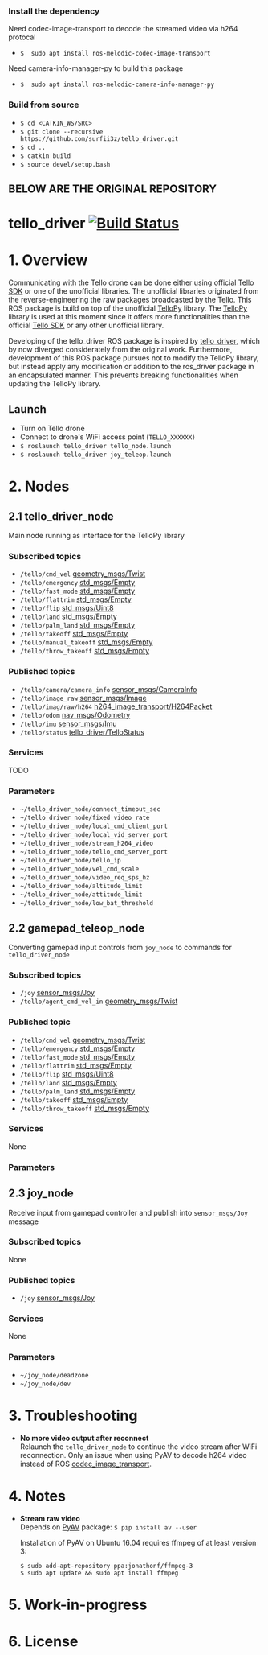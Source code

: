 ### Install the dependency
Need codec-image-transport to decode the streamed video via h264 protocal
* ```$  sudo apt install ros-melodic-codec-image-transport ```

Need camera-info-manager-py to build this package
* ```$  sudo apt install ros-melodic-camera-info-manager-py  ```
### Build from source
* ```$ cd <CATKIN_WS/SRC>```
* ```$ git clone --recursive https://github.com/surfii3z/tello_driver.git```
* ```$ cd ..```
* ```$ catkin build```
* ```$ source devel/setup.bash```

BELOW ARE THE ORIGINAL REPOSITORY
------------------------------------------------------------------------------------


# tello_driver [![Build Status](http://build.ros.org/job/Ksrc_uX__tello_driver__ubuntu_xenial__source/badge/icon)](http://build.ros.org/job/Ksrc_uX__tello_driver__ubuntu_xenial__source/)

# 1. Overview
Communicating with the Tello drone can be done either using official [Tello SDK](https://dl-cdn.ryzerobotics.com/downloads/Tello/Tello%20SDK%202.0%20User%20Guide.pdf) or one of the unofficial libraries. The unofficial libraries originated from the reverse-engineering the raw packages broadcasted by the Tello. This ROS package is build on top of the unofficial [TelloPy](https://github.com/hanyazou/TelloPy) library. The [TelloPy](https://github.com/hanyazou/TelloPy) library is used at this moment since it offers more functionalities than the official [Tello SDK](https://dl-cdn.ryzerobotics.com/downloads/Tello/Tello%20SDK%202.0%20User%20Guide.pdf) or any other unofficial library. 

Developing of the tello_driver ROS package is inspired by [tello_driver](https://github.com/anqixu/tello_driver), which by now diverged considerately from the original work. Furthermore, development of this ROS package pursues not to modify the TelloPy library, but instead apply any modification or addition to the ros_driver package in an encapsulated manner. This prevents breaking functionalities when updating the TelloPy library.

## Launch

* Turn on Tello drone
* Connect to drone's WiFi access point (```TELLO_XXXXXX)```
* ```$ roslaunch tello_driver tello_node.launch```
* ```$ roslaunch tello_driver joy_teleop.launch```

# 2. Nodes

## 2.1 tello_driver_node
Main node running as interface for the TelloPy library

### Subscribed topics
* ```/tello/cmd_vel``` [geometry_msgs/Twist](http://docs.ros.org/api/geometry_msgs/html/msg/Twist.html)
* ```/tello/emergency``` [std_msgs/Empty](http://docs.ros.org/api/std_msgs/html/msg/Empty.html)
* ```/tello/fast_mode``` [std_msgs/Empty](http://docs.ros.org/api/std_msgs/html/msg/Empty.html)
* ```/tello/flattrim``` [std_msgs/Empty](http://docs.ros.org/api/std_msgs/html/msg/Empty.html)
* ```/tello/flip``` [std_msgs/Uint8](http://docs.ros.org/api/std_msgs/html/msg/UInt8.html)
* ```/tello/land``` [std_msgs/Empty](http://docs.ros.org/api/std_msgs/html/msg/Empty.html)
* ```/tello/palm_land``` [std_msgs/Empty](http://docs.ros.org/api/std_msgs/html/msg/Empty.html)
* ```/tello/takeoff``` [std_msgs/Empty](http://docs.ros.org/api/std_msgs/html/msg/Empty.html)
* ```/tello/manual_takeoff``` [std_msgs/Empty](http://docs.ros.org/api/std_msgs/html/msg/Empty.html)
* ```/tello/throw_takeoff``` [std_msgs/Empty](http://docs.ros.org/api/std_msgs/html/msg/Empty.html)

### Published topics
* ```/tello/camera/camera_info``` [sensor_msgs/CameraInfo](http://docs.ros.org/api/sensor_msgs/html/msg/CameraInfo.html)
* ```/tello/image_raw``` [sensor_msgs/Image](http://docs.ros.org/api/sensor_msgs/html/msg/Image.html)
* ```/tello/imag/raw/h264``` [h264_image_transport/H264Packet](https://github.com/tilk/h264_image_transport/blob/master/msg/H264Packet.msg)
* ```/tello/odom``` [nav_msgs/Odometry](http://docs.ros.org/api/nav_msgs/html/msg/Odometry.html)
* ```/tello/imu``` [sensor_msgs/Imu](http://docs.ros.org/api/sensor_msgs/html/msg/Imu.html)
* ```/tello/status``` [tello_driver/TelloStatus](https://github.com/appie-17/tello_driver/blob/development/msg/TelloStatus.msg)

### Services
TODO

### Parameters
* ```~/tello_driver_node/connect_timeout_sec```
* ```~/tello_driver_node/fixed_video_rate```
* ```~/tello_driver_node/local_cmd_client_port```
* ```~/tello_driver_node/local_vid_server_port```
* ```~/tello_driver_node/stream_h264_video```
* ```~/tello_driver_node/tello_cmd_server_port```
* ```~/tello_driver_node/tello_ip```
* ```~/tello_driver_node/vel_cmd_scale```
* ```~/tello_driver_node/video_req_sps_hz```
* ```~/tello_driver_node/altitude_limit```
* ```~/tello_driver_node/attitude_limit```
* ```~/tello_driver_node/low_bat_threshold```

## 2.2 gamepad_teleop_node
Converting gamepad input controls from ```joy_node``` to commands for ```tello_driver_node```

### Subscribed topics
* ```/joy``` [sensor_msgs/Joy](http://docs.ros.org/api/sensor_msgs/html/msg/Joy.html)
* ```/tello/agent_cmd_vel_in``` [geometry_msgs/Twist](http://docs.ros.org/api/geometry_msgs/html/msg/Twist.html)

### Published topic
* ```/tello/cmd_vel``` [geometry_msgs/Twist](http://docs.ros.org/api/geometry_msgs/html/msg/Twist.html)
* ```/tello/emergency``` [std_msgs/Empty](http://docs.ros.org/api/std_msgs/html/msg/Empty.html)
* ```/tello/fast_mode``` [std_msgs/Empty](http://docs.ros.org/api/std_msgs/html/msg/Empty.html)
* ```/tello/flattrim``` [std_msgs/Empty](http://docs.ros.org/api/std_msgs/html/msg/Empty.html)
* ```/tello/flip``` [std_msgs/Uint8](http://docs.ros.org/api/std_msgs/html/msg/UInt8.html)
* ```/tello/land``` [std_msgs/Empty](http://docs.ros.org/api/std_msgs/html/msg/Empty.html)
* ```/tello/palm_land``` [std_msgs/Empty](http://docs.ros.org/api/std_msgs/html/msg/Empty.html)
* ```/tello/takeoff``` [std_msgs/Empty](http://docs.ros.org/api/std_msgs/html/msg/Empty.html)
* ```/tello/throw_takeoff``` [std_msgs/Empty](http://docs.ros.org/api/std_msgs/html/msg/Empty.html)

### Services
None

### Parameters

## 2.3 joy_node
Receive input from gamepad controller and publish into ```sensor_msgs/Joy``` message

### Subscribed topics
None

### Published topics
* ```/joy``` [sensor_msgs/Joy](http://docs.ros.org/api/sensor_msgs/html/msg/Joy.html)

### Services
None 

### Parameters
* ```~/joy_node/deadzone```
* ```~/joy_node/dev```

# 3. Troubleshooting
  * **No more video output after reconnect**  
  Relaunch the ```tello_driver_node``` to continue the video stream after WiFi reconnection. Only an issue when using PyAV to decode h264 video instead of ROS [codec_image_transport](https://github.com/yoshito-n-students/codec_image_transport).

# 4. Notes
* **Stream raw video**  
   Depends on [PyAV](https://github.com/mikeboers/PyAV) package: ```$ pip install av --user```  
   
   Installation of PyAV on Ubuntu 16.04 requires ffmpeg of at least version 3:  
   
   ```$ sudo add-apt-repository ppa:jonathonf/ffmpeg-3```  
   ```$ sudo apt update && sudo apt install ffmpeg```  

# 5. Work-in-progress

# 6. License



